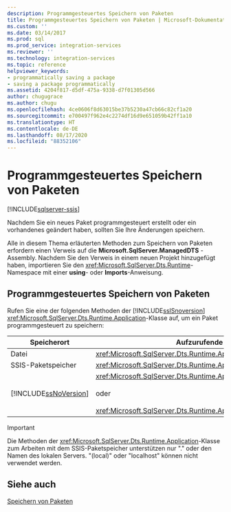 ```yaml
---
description: Programmgesteuertes Speichern von Paketen
title: Programmgesteuertes Speichern von Paketen | Microsoft-Dokumentation
ms.custom: ''
ms.date: 03/14/2017
ms.prod: sql
ms.prod_service: integration-services
ms.reviewer: ''
ms.technology: integration-services
ms.topic: reference
helpviewer_keywords:
- programmatically saving a package
- saving a package programmatically
ms.assetid: 4204f817-d5df-475a-9338-d7f01305d566
author: chugugrace
ms.author: chugu
ms.openlocfilehash: 4ce0606f8d63015be37b5230a47cb66c82cf1a20
ms.sourcegitcommit: e700497f962e4c2274df16d9e651059b42ff1a10
ms.translationtype: HT
ms.contentlocale: de-DE
ms.lasthandoff: 08/17/2020
ms.locfileid: "88352106"
---
```

# <a name="saving-a-package-programmatically"></a>Programmgesteuertes Speichern von Paketen

[!INCLUDE[sqlserver-ssis](../../includes/applies-to-version/sqlserver-ssis.md)]


  Nachdem Sie ein neues Paket programmgesteuert erstellt oder ein vorhandenes geändert haben, sollten Sie Ihre Änderungen speichern.  
  
 Alle in diesem Thema erläuterten Methoden zum Speichern von Paketen erfordern einen Verweis auf die **Microsoft.SqlServer.ManagedDTS** -Assembly. Nachdem Sie den Verweis in einem neuen Projekt hinzugefügt haben, importieren Sie den <xref:Microsoft.SqlServer.Dts.Runtime>-Namespace mit einer **using**- oder **Imports**-Anweisung.  
  
## <a name="saving-a-package-programmatically"></a>Programmgesteuertes Speichern von Paketen  
 Rufen Sie eine der folgenden Methoden der [!INCLUDE[ssISnoversion](../../includes/ssisnoversion-md.md)] <xref:Microsoft.SqlServer.Dts.Runtime.Application>-Klasse auf, um ein Paket programmgesteuert zu speichern:  
  
|Speicherort|Aufzurufende Methode|  
|----------------------|--------------------|  
|Datei|<xref:Microsoft.SqlServer.Dts.Runtime.Application.SaveToXml%2A>|  
|SSIS-Paketspeicher|<xref:Microsoft.SqlServer.Dts.Runtime.Application.SaveToDtsServer%2A>|  
|[!INCLUDE[ssNoVersion](../../includes/ssnoversion-md.md)]|<xref:Microsoft.SqlServer.Dts.Runtime.Application.SaveToSqlServer%2A><br /><br /> oder<br /><br /> <xref:Microsoft.SqlServer.Dts.Runtime.Application.SaveToSqlServerAs%2A>|  
  
> [!IMPORTANT]  
>  Die Methoden der <xref:Microsoft.SqlServer.Dts.Runtime.Application>-Klasse zum Arbeiten mit dem SSIS-Paketspeicher unterstützen nur "." oder den Namen des lokalen Servers. "(local)" oder "localhost" können nicht verwendet werden.  
  
## <a name="see-also"></a>Siehe auch  
 [Speichern von Paketen](../../integration-services/save-packages.md)  
  
  

